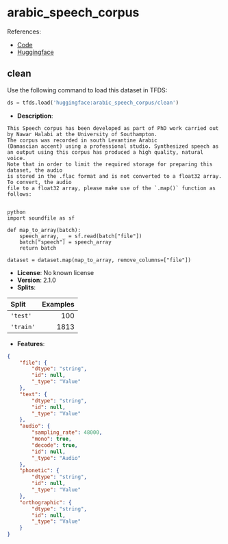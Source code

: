 # arabic_speech_corpus

References:

*   [Code](https://github.com/huggingface/datasets/blob/master/datasets/arabic_speech_corpus)
*   [Huggingface](https://huggingface.co/datasets/arabic_speech_corpus)


## clean


Use the following command to load this dataset in TFDS:

```python
ds = tfds.load('huggingface:arabic_speech_corpus/clean')
```

*   **Description**:

```
This Speech corpus has been developed as part of PhD work carried out by Nawar Halabi at the University of Southampton.
The corpus was recorded in south Levantine Arabic
(Damascian accent) using a professional studio. Synthesized speech as an output using this corpus has produced a high quality, natural voice.
Note that in order to limit the required storage for preparing this dataset, the audio
is stored in the .flac format and is not converted to a float32 array. To convert, the audio
file to a float32 array, please make use of the `.map()` function as follows:


python
import soundfile as sf

def map_to_array(batch):
    speech_array, _ = sf.read(batch["file"])
    batch["speech"] = speech_array
    return batch

dataset = dataset.map(map_to_array, remove_columns=["file"])
```

*   **License**: No known license
*   **Version**: 2.1.0
*   **Splits**:

Split  | Examples
:----- | -------:
`'test'` | 100
`'train'` | 1813

*   **Features**:

```json
{
    "file": {
        "dtype": "string",
        "id": null,
        "_type": "Value"
    },
    "text": {
        "dtype": "string",
        "id": null,
        "_type": "Value"
    },
    "audio": {
        "sampling_rate": 48000,
        "mono": true,
        "decode": true,
        "id": null,
        "_type": "Audio"
    },
    "phonetic": {
        "dtype": "string",
        "id": null,
        "_type": "Value"
    },
    "orthographic": {
        "dtype": "string",
        "id": null,
        "_type": "Value"
    }
}
```



